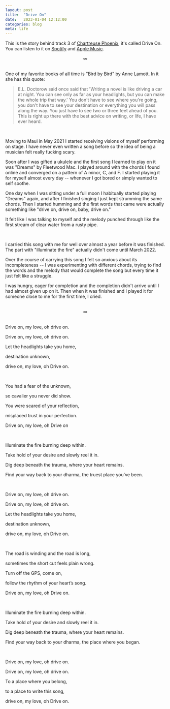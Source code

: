 ```yaml
---
layout: post
title:  "Drive On"
date:   2023-01-04 12:12:00
categories: blog
meta: life
---
```


This is the story behind track 3 of [Chartreuse Phoenix](https://zanny.net/blog/2022/12/31/chartreuse-phoenix.html), it's called Drive On. You can listen to it on [Spotify](https://open.spotify.com/track/4XiwkFXDWeJ0mZjwfxvrRI?si=c33bf570b78547f6) and [Apple Music](https://music.apple.com/us/album/drive-on/1661683512?i=1661683966).
<br />
<div align="center"> ∞ </div>
<br />

One of my favorite books of all time is "Bird by Bird" by Anne Lamott. In it she has this quote:

>  E.L. Doctorow said once said that 'Writing a novel is like driving a car at night. You can see only as far as your headlights, but you can make the whole trip that way.' You don't have to see where you're going, you don't have to see your destination or everything you will pass along the way. You just have to see two or three feet ahead of you. This is right up there with the best advice on writing, or life, I have ever heard.

<br />

Moving to Maui in May 2021 I started receiving visions of myself performing on stage. I have never even written a song before so the idea of being a musician felt really fucking scary.

Soon after I was gifted a ukulele and the first song I learned to play on it was "Dreams" by Fleetwood Mac. I played around with the chords I found online and converged on a pattern of A minor, C, and F. I started playing it for myself almost every day -- whenever I got bored or simply wanted to self soothe.

One day when I was sitting under a full moon I habitually started playing "Dreams" again, and after I finished singing I just kept strumming the same chords. Then I started humming and the first words that came were actually something like "drive on, drive on, baby, drive on."

It felt like I was talking to myself and the melody punched through like the first stream of clear water from a rusty pipe.

<br />

I carried this song with me for well over almost a year before it was finished. The part with "illuminate the fire" actually didn't come until March 2022.

Over the course of carrying this song I felt so anxious about its incompleteness -- I was experimenting with different chords, trying to find the words and the melody that would complete the song but every time it just felt like a struggle.

I was hungry, eager for completion and the completion didn't arrive until I had almost given up on it. Then when it was finished and I played it for someone close to me for the first time, I cried.

<br />
<div align="center"> ∞ </div>
<br />

Drive on, my love, oh drive on.

Drive on, my love, oh drive on.

Let the headlights take you home,

destination unknown,

drive on, my love, oh Drive on.

<br />

You had a fear of the unknown,

so cavalier you never did show.

You were scared of your reflection,

misplaced trust in your perfection.

Drive on, my love, oh Drive on

<br />

Illuminate the fire burning deep within.

Take hold of your desire and slowly reel it in.

Dig deep beneath the trauma, where your heart remains.

Find your way back to your dharma, the truest place you’ve been.

<br />

Drive on, my love, oh drive on.

Drive on, my love, oh drive on.

Let the headlights take you home,

destination unknown,

drive on, my love, oh Drive on.

<br />

The road is winding and the road is long,

sometimes the short cut feels plain wrong.

Turn off the GPS, come on,

follow the rhythm of your heart’s song.

Drive on, my love, oh Drive on.

<br />

Illuminate the fire burning deep within.

Take hold of your desire and slowly reel it in.

Dig deep beneath the trauma, where your heart remains.

Find your way back to your dharma, the place where you began.

<br />

Drive on, my love, oh drive on.

Drive on, my love, oh drive on.

To a place where you belong,

to a place to write this song,

drive on, my love, oh Drive on.
